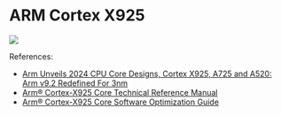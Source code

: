 # ARM Cortex X925

![](./cortex_x925.svg)

References:

- [Arm Unveils 2024 CPU Core Designs, Cortex X925, A725 and A520: Arm v9.2 Redefined For 3nm](https://www.anandtech.com/show/21399/arm-unveils-2024-cpu-core-designs-cortex-x925-a725-and-a520-arm-v9-2-redefined-for-3nm-/2)
- [Arm® Cortex-X925 Core Technical Reference Manual](https://developer.arm.com/documentation/102807/0001)
- [Arm® Cortex-X925 Core Software Optimization Guide](https://developer.arm.com/documentation/109842/latest/)
